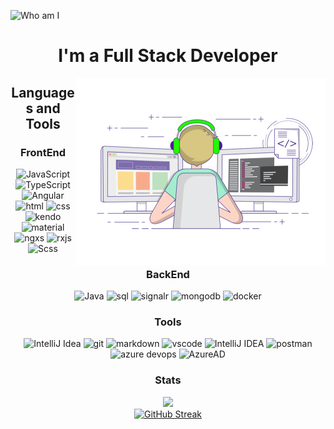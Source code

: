 
![Who am I](https://github.com/undefin-ed/undefin-ed/blob/main/assets/web%20application%20developer.png "Web Developer")

<center>
  
# I'm a Full Stack Developer

<img align="right" alt="Coding" width="400" src="./assets/pp.gif">

## Languages and Tools
### FrontEnd
![JavaScript](https://img.shields.io/badge/JavaScript-0A090A?style=for-the-badge&logo=javascript)
![TypeScript](https://img.shields.io/badge/TypeScript-0A090A?style=for-the-badge&logo=TypeScript)
![Angular](https://img.shields.io/badge/Angular-0A090A?style=for-the-badge&logo=Angular)
![html](https://img.shields.io/badge/html-0A090A?style=for-the-badge&logo=html) 
![css](https://img.shields.io/badge/css-0A090A?style=for-the-badge&logo=css)
![kendo](https://img.shields.io/badge/Kendo-0A090A?style=for-the-badge&logo=Kendo)
![material](https://img.shields.io/badge/Material-0A090A?style=for-the-badge&logo=Material)
![ngxs](https://img.shields.io/badge/Ngxs-0A090A?style=for-the-badge&logo=NgXs)
![rxjs](https://img.shields.io/badge/rxjs-0A090A?style=for-the-badge&logo=rxjs)
![Scss](https://img.shields.io/badge/scss-0A090A?style=for-the-badge&logo=Sass)
  
### BackEnd
![Java](https://img.shields.io/badge/java-0A090A?style=for-the-badge&logo=java)
![sql](https://img.shields.io/badge/sql-0A090A?style=for-the-badge&logo=sql)
![signalr](https://img.shields.io/badge/signalr-0A090A?style=for-the-badge&logo=signalr)
![mongodb](https://img.shields.io/badge/mongo-0A090A?style=for-the-badge&logo=mongo)
![docker](https://img.shields.io/badge/docker-0A090A?style=for-the-badge&logo=docker)

### Tools
![IntelliJ Idea](https://img.shields.io/badge/git-0A090A?style=for-the-badge&logo=intelliJ) 
![git](https://img.shields.io/badge/git-0A090A?style=for-the-badge&logo=git) 
![markdown](https://img.shields.io/badge/markdown-0A090A?style=for-the-badge&logo=markdown)
![vscode](https://img.shields.io/badge/vscode-0A090A?style=for-the-badge&logo=vscode)
![IntelliJ IDEA](https://img.shields.io/badge/Intellij-0A090A?style=for-the-badge&logo=intellij)
![postman](https://img.shields.io/badge/postman-0A090A?style=for-the-badge&logo=postman)
![azure devops](https://img.shields.io/badge/Azure%20devops-0A090A?style=for-the-badge&logo=Azure%20devops)
![AzureAD](https://img.shields.io/badge/Azure%20AD-0A090A?style=for-the-badge&logo=Azure%20AD)

### Stats

<!-- <img height="300px" src="https://github-readme-stats.vercel.app/api/top-langs?username=undefin-ed&show_icons=true&include_all_commits=true&card_height=300&rank_icon=percentile&theme=radical" alt="undefin-ed" /> -->
<div>
    <span>
      <img height: 300 src="https://github-readme-stats.vercel.app/api?username=undefin-ed&show_icons=true&include_all_commits=true&card_height=300&rank_icon=percentile&theme=radical" />
    </span>
</div>
<div>
  <span>
    <a href="https://git.io/streak-stats"><img src="https://github-readme-streak-stats.herokuapp.com?user=undefin-ed&theme=radical" alt="GitHub Streak" /></a>
  </span>
</div>

